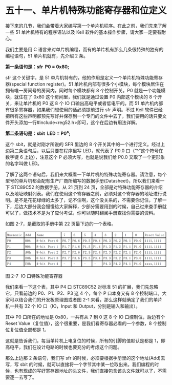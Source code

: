 # 五十一、单片机特殊功能寄存器和位定义

接下来的几节，我们会带着大家编写第一个单片机程序。在此之前，我们先来了解一些 51 单片机特有的程序语法以及 Keil 软件的基本操作步骤，请大家一定要有耐心。

我们主要是用 C 语言来对单片机编程，而有的单片机有那么几条很特殊的独有的编程语句，51 单片机就有，先介绍 2 条。

**第一条语句是：sfr  P0 = 0x80;**

sfr 这个关键字，是 51 单片机特有的，他的作用是定义一个单片机特殊功能寄存器(special function register)。51 单片机内部有很多个小模块，每个模块居住在拥有唯一房间号的房间内，同时每个模块都有 8 个控制开关。P0 就是一个功能模块，就住在了 0x80 这个房间里，我们就是通过设置 P0 内部这个模块的 8 个开关，来让单片机的 P0 这 8 个 IO 口输出高电平或者低电平的。而 51 单片机内部有很多寄存器，如果我们想使用的话必须提前进行 sfr 声明。不过 Keil 软件已经把所有这些声明都预先写好并保存到一个专门的文件中去了，我们要用的话只要文件开头添加一行#include<reg52.h>即可，这个在后边有用法详解。

**第二条语句是：sbit  LED = P0⁰;**

这个 sbit，就是对刚才所说的 SFR 里边的 8 个开关其中的一个进行定义。经过上边第二条语句后，以后只要在程序里写 LED，就代表了 P0.0 口（“^”这个符号在数字键 6 上边），注意这个 P 必须大写，也就是说我们给 P0.0 又取了一个更形象的名字叫做 LED。

了解了这两个语句后，我们来大概看一下单片机的特殊功能寄存器。请注意，每个型号的单片机都会配有生产厂商所编写的数据手册(Datasheet)，所以我们来看一下 STC89C52 的数据手册，从 21 页到 24 页，全部是对特殊功能寄存器的介绍以及地址映射列表。我们在使用这个寄存器之前，必须对这个寄存器的地址进行说明。是不是花花绿绿的太多了，记不住啊，这个没关系的，不需要你记住，了解一下，后边大部分我会慢慢给大家解释，少部分需要用到的时候，自己过来查手册就可以了，做技术不是为了应付考试，你可以随时翻阅手册查找你需要的资料。

如图 2-7，是截取的手册中第 22 页最下边的一个表格。

![图 2-7  IO 口特殊功能寄存器](img/8a20628b110f62b25dfd468aa6344b5e.jpg)

图 2-7  IO 口特殊功能寄存器

我们来看一下这个表，其中 P4 口 STC89C52 对标准 51 的扩展，我们先忽略它，只看前边的 P0、P1、P2、P3 这 4 个，每个 P 口本身又有 8 个控制端口。大家可以结合我们的开发板原理图或者图 2-1 来看，那么这样就确定了我们的单片机一共有 32 个 IO 口（IO，Input 和 Output，分别是输入和输出）。

其中 P0 口所在的地址是 0x80，一共有从 7 到 0 这 8 个 IO 口控制位，后边有个 Reset Value（复位值），这个很重要，是我们看寄存器必看的一个参数，8 个控制位复位值全部都是 1。

这就是告诉我们，每当单片机上电复位的时候，所有的引脚的值默认是都是 1，即高电平，我们在设计电路的时候也要充分的考虑这个问题。

那么上边那 2 条语句，我们写 sfr 的时候，必须要根据手册里的这个地址(Add)去写，写 sbit 的时候，就可以直接将一个字节其中某一位取出来。我们编程的时候，也有现成的写好寄存器地址的头文件，我们直接包含该头文件就可以了，不需要逐一去写了。